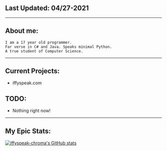 ## Last Updated: 04/27-2021
<hr>

## About me:
```
I am a 17 year old programmer. 
Far verse in C# and Java. Speaks minimal Python. 
A true student of Computer Science.
```
<hr>

## Current Projects:
- iffyspeak.com

## TODO:
- Nothing right now!

<hr>

## My Epic Stats:
[![iffyspeak-chroma's GitHub stats](https://github-readme-stats.vercel.app/api?username=iffyspeak-chroma)](https://github.com/iffyspeak-chroma/github-readme-stats)

<!---
iffyspeak-chroma/iffyspeak-chroma is a ✨ special ✨ repository because its `README.md` (this file) appears on your GitHub profile.
You can click the Preview link to take a look at your changes.
--->
